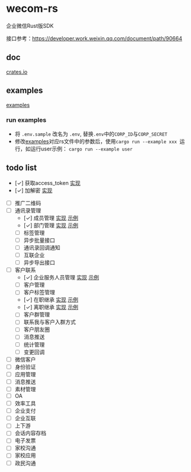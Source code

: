 # wecom-rs
企业微信Rust版SDK

接口参考：https://developer.work.weixin.qq.com/document/path/90664

## doc
[crates.io](https://crates.io/crates/wecom-rs)

## examples

[examples](./examples)

### run examples

- 将 `.env.sample` 改名为 `.env`, 替换`.env`中的`CORP_ID`与`CORP_SECRET`
- 修改[examples](./examples)对应rs文件中的参数后，使用`cargo run --example xxx `运行，如运行user示例： `cargo run --example user`

## todo list

- [✓] 获取access_token [实现](./src/client/mod.rs)
- [✓] 加解密 [实现](./src/utils/crypto.rs)
- [ ] 推广二维码
- [ ] 通讯录管理
    - [✓] 成员管理 [实现](./src/client/contact/user/mod.rs) [示例](./examples/user.rs)
    - [✓] 部门管理 [实现](./src/client/contact/department/mod.rs) [示例](./examples/department.rs)
    - [ ] 标签管理
    - [ ] 异步批量接口
    - [ ] 通讯录回调通知
    - [ ] 互联企业
    - [ ] 异步导出接口
- [ ] 客户联系
    - [✓] 企业服务人员管理 [实现](./src/client/external_contact/enterprise_service/mod.rs) [示例](./examples/external_contact.rs)
    - [ ] 客户管理
    - [ ] 客户标签管理
    - [✓] 在职继承 [实现](./src/client/external_contact/on_job_inherit/mod.rs) [示例](./examples/external_contact.rs)
    - [✓] 离职继承 [实现](./src/client/external_contact/leave_job_inherit/mod.rs) [示例](./examples/external_contact.rs)
    - [ ] 客户群管理
    - [ ] 联系我与客户入群方式
    - [ ] 客户朋友圈
    - [ ] 消息推送
    - [ ] 统计管理
    - [ ] 变更回调
- [ ] 微信客户
- [ ] 身份验证
- [ ] 应用管理
- [ ] 消息推送
- [ ] 素材管理
- [ ] OA
- [ ] 效率工具
- [ ] 企业支付
- [ ] 企业互联
- [ ] 上下游
- [ ] 会话内容存档
- [ ] 电子发票
- [ ] 家校沟通
- [ ] 家校应用
- [ ] 政民沟通